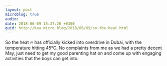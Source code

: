 ```yaml
---
layout: post
microblog: true
audio: 
date: 2018-06-09 15:37:20 +0300
guid: http://kaa.micro.blog/2018/06/09/so-the-heat.html
---
```

So the heat 🔥 has officially kicked into overdrive in Dubai, with the temperature hitting 45°C. No complaints from me as we had a pretty decent May, just need to get my good parenting hat on and come up with engaging activities that the boys can get into.
